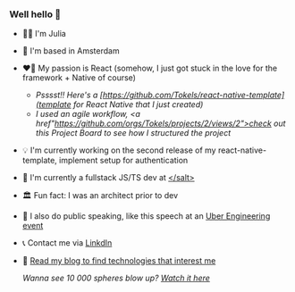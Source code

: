 ### Well hello 👋



- 👩‍💻 I'm Julia
- 📍 I'm based in Amsterdam
- ❤️‍🔥 My passion is React (somehow, I just got stuck in the love for the framework + Native of course)
  - *Psssst!! Here's a [https://github.com/Tokels/react-native-template](template for React Native that I just created)*
  - *I used an agile workflow, <a href"https://github.com/orgs/Tokels/projects/2/views/2">check out this Project Board to see how I structured the project</a>*
- 💡 I'm currently working on the second release of my react-native-template, implement setup for authentication
- 🏢 I'm currently a fullstack JS/TS dev at <a target="_blank" href="https://www.salt.study/our-hubs/amsterdam">\<\/salt\></a>
- 🏛️ Fun fact: I was an architect prior to dev
- 🎤 I also do public speaking, like this speech at an <a href="https://www.youtube.com/watch?v=9eZnXZx77Ac" target="_blank">Uber Engineering event</a>
- 📞 Contact me via <a href="https://www.linkedin.com/in/juliastjerna/" target="_blank">LinkdIn</a>
- 📖 <a href="https://juliastjerna.vercel.app/" target="_blank">Read my blog to find technologies that interest me</a>

  *Wanna see 10 000 spheres blow up? <a href="https://threejs-big-bang.netlify.app/" target="_blank">Watch it here</a>*
